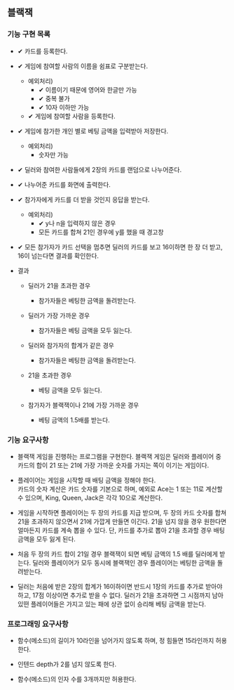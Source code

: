 ## 블랙잭

### 기능 구현 목록

- ✔ 카드를 등록한다.

- ✔ 게임에 참여할 사람의 이름을 쉼표로 구분받는다.

  - 예외처리)
    - ✔ 이름이기 때문에 영어와 한글만 가능
    - ✔ 중복 불가
    - ✔ 10자 이하만 가능
  - ✔ 게임에 참여할 사람을 등록한다.

- ✔ 게임에 참가한 개인 별로 베팅 금액을 입력받아 저장한다.

  - 예외처리)
    - 숫자만 가능

- ✔ 딜러와 참여한 사람들에게 2장의 카드를 랜덤으로 나누어준다.

- ✔ 나누어준 카드를 화면에 출력한다.

- ✔ 참가자에게 카드를 더 받을 것인지 응답을 받는다.

  - 예외처리)
    - ✔ y나 n을 입력하지 않은 경우
    - 모든 카드를 합쳐 21인 경우에 y를 했을 때 경고창

- ✔ 모든 참가자가 카드 선택을 멈추면 딜러의 카드를 보고 16이하면 한 장 더 받고, 16이 넘는다면 결과를 확인한다.

- 결과

  - 딜러가 21을 초과한 경우

    - 참가자들은 베팅한 금액을 돌려받는다.

  - 딜러가 가장 가까운 경우

    - 참가자들은 베팅 금액을 모두 잃는다.

  - 딜러와 참가자의 합계가 같은 경우
    - 참가자들은 베팅한 금액을 돌려받는다.
  - 21을 초과한 경우
    - 베팅 금액을 모두 잃는다.
  - 참가자가 블랙잭이나 21에 가장 가까운 경우
    - 베팅 금액의 1.5배를 받는다.

### 기능 요구사항

- 블랙잭 게임을 진행하는 프로그램을 구현한다. 블랙잭 게임은 딜러와 플레이어 중 카드의 합이 21 또는 21에 가장 가까운 숫자를 가지는 쪽이 이기는 게임이다.

- 플레이어는 게임을 시작할 때 배팅 금액을 정해야 한다. <br>
  카드의 숫자 계산은 카드 숫자를 기본으로 하며, 예외로 Ace는 1 또는 11로 계산할 수 있으며, King, Queen, Jack은 각각 10으로 계산한다.

- 게임을 시작하면 플레이어는 두 장의 카드를 지급 받으며, 두 장의 카드 숫자를 합쳐 21을 초과하지 않으면서 21에 가깝게 만들면 이긴다.
  21을 넘지 않을 경우 원한다면 얼마든지 카드를 계속 뽑을 수 있다. 단, 카드를 추가로 뽑아 21을 초과할 경우 배팅 금액을 모두 잃게 된다.

- 처음 두 장의 카드 합이 21일 경우 블랙잭이 되면 베팅 금액의 1.5 배를 딜러에게 받는다. 딜러와 플레이어가 모두 동시에 블랙잭인 경우 플레이어는 베팅한 금액을 돌려받는다.

- 딜러는 처음에 받은 2장의 합계가 16이하이면 반드시 1장의 카드를 추가로 받아야 하고, 17점 이상이면 추가로 받을 수 없다. 딜러가 21을 초과하면 그 시점까지 남아 있떤 플레이어들은 가지고 있는 패에 상관 없이 승리해 베팅 금액을 받는다.

### 프로그래밍 요구사항

- 함수(메소드)의 길이가 10라인을 넘어가지 않도록 하며, 정 힘들면 15라인까지 허용한다.

- 인텐드 depth가 2를 넘지 않도록 한다.

- 함수(메소드)의 인자 수를 3개까지만 허용한다.
